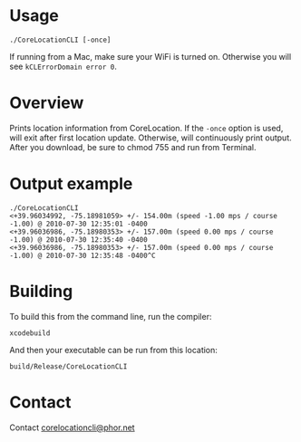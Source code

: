 # Usage

`./CoreLocationCLI [-once]`

If running from a Mac, make sure your WiFi is turned on. Otherwise you will see `kCLErrorDomain error 0`.

# Overview

Prints location information from CoreLocation. If the `-once` option
is used, will exit after first location update. Otherwise, will
continuously print output. After you download, be sure to chmod 755
and run from Terminal.

# Output example

    ./CoreLocationCLI 
    <+39.96034992, -75.18981059> +/- 154.00m (speed -1.00 mps / course -1.00) @ 2010-07-30 12:35:01 -0400
    <+39.96036986, -75.18980353> +/- 157.00m (speed 0.00 mps / course -1.00) @ 2010-07-30 12:35:40 -0400
    <+39.96036986, -75.18980353> +/- 157.00m (speed 0.00 mps / course -1.00) @ 2010-07-30 12:35:48 -0400^C

# Building

To build this from the command line, run the compiler:

    xcodebuild
    
And then your executable can be run from this location: 

    build/Release/CoreLocationCLI

# Contact

Contact corelocationcli@phor.net

